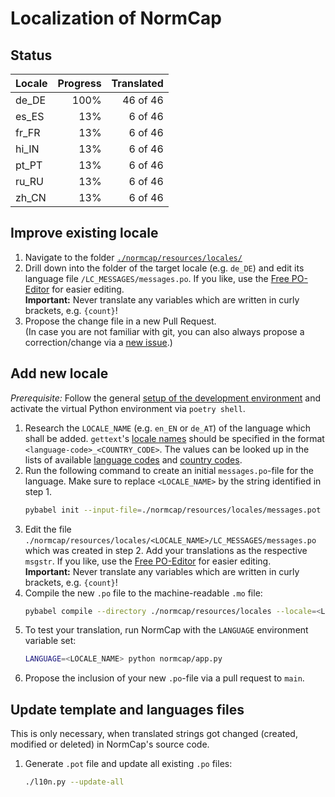 # Localization of NormCap

## Status

| Locale | Progress | Translated |
| :----- | -------: | ---------: |
| de_DE  |     100% |   46 of 46 |
| es_ES  |      13% |    6 of 46 |
| fr_FR  |      13% |    6 of 46 |
| hi_IN  |      13% |    6 of 46 |
| pt_PT  |      13% |    6 of 46 |
| ru_RU  |      13% |    6 of 46 |
| zh_CN  |      13% |    6 of 46 |

## Improve existing locale

1. Navigate to the folder
   [`./normcap/resources/locales/`](https://github.com/dynobo/normcap/tree/main/normcap/resources/locales)
1. Drill down into the folder of the target locale (e.g. `de_DE`) and edit its language
   file `/LC_MESSAGES/messages.po`. If you like, use the
   [Free PO-Editor](https://pofile.net/free-po-editor) for easier editing.
   \
   **Important:** Never translate any variables which are written in curly brackets,
   e.g. `{count}`!
1. Propose the change file in a new Pull Request. \
   (In case you are not familiar with
   git, you can also always propose a correction/change via a
   [new issue](https://github.com/dynobo/normcap/issues/new/choose).)

## Add new locale

_Prerequisite:_ Follow the general
[setup of the development environment](../../../README.md#Development) and activate the
virtual Python environment via `poetry shell`.

1. Research the `LOCALE_NAME` (e.g. `en_EN` or `de_AT`) of the language which shall be
   added. `gettext`'s
   [locale names](https://www.gnu.org/software/gettext/manual/html_node/Locale-Names.html)
   should be specified in the format `<language-code>_<COUNTRY_CODE>`. The values can be
   looked up in the lists of available
   [language codes](https://www.gnu.org/software/gettext/manual/html_node/Usual-Language-Codes.html)
   and
   [country codes](https://www.gnu.org/software/gettext/manual/html_node/Country-Codes.html).
1. Run the following command to create an initial `messages.po`-file for the language.
   Make sure to replace `<LOCALE_NAME>` by the string identified in step 1.
   ```sh
   pybabel init --input-file=./normcap/resources/locales/messages.pot --output-dir=./normcap/resources/locales --locale <LOCALE_NAME>
   ```
1. Edit the file `./normcap/resources/locales/<LOCALE_NAME>/LC_MESSAGES/messages.po`
   which was created in step 2. Add your translations as the respective `msgstr`. If you
   like, use the [Free PO-Editor](https://pofile.net/free-po-editor) for easier editing.
   \
   **Important:** Never translate any variables which are written in curly brackets,
   e.g. `{count}`!
1. Compile the new `.po` file to the machine-readable `.mo` file:
   ```sh
   pybabel compile --directory ./normcap/resources/locales --locale=<LOCALE_NAME>
   ```
1. To test your translation, run NormCap with the `LANGUAGE` environment variable set:
   ```sh
   LANGUAGE=<LOCALE_NAME> python normcap/app.py
   ```
1. Propose the inclusion of your new `.po`-file via a pull request to `main`.

## Update template and languages files

This is only necessary, when translated strings got changed (created, modified or
deleted) in NormCap's source code.

1. Generate `.pot` file and update all existing `.po` files:
   ```sh
   ./l10n.py --update-all
   ```
